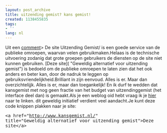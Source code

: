 ```yaml
---
layout: post_archive
title: uitzending gemist? kans gemist!
created: 1138455835
tags:
- ''
lang: nl
---
```

Uit een [comment](http://bler.webschuur.com/3voor12_real_streams_rippen_en_luisteren#comment-2159)> De site Uitzending Gemist/ is een goede service van de publieke omroepen, waarvan velen gebruikmaken.Helaas is de technische uitvoering zodanig dat grote groepen gebruikers de diensten op de site niet kunnen gebruiken. [Deze site]( "Geweldig alternatief voor uitzending gemist") is bedoeld om de publieke omroepen te laten zien dat het ook anders en beter kan, door de nadruk te leggen op gebruiksvriendelijkheid.<!-- break-->Brilliant in zijn eenvoud. Alles is er. Maar dan overzichtelijjk. Alles is er, maar dan toegankelijk! En ik durf te wedden dat kansgemist met nog geen fractie van het budget van uitzendinggemist (het interface deel dan) is gemaakt.Als je een weblog oid hebt vraag ik je [hier](http://www.kansgemist.nl/ "Geweldig alternatief voor uitzending gemist") naar te linken. dit geweldig initiatief verdient veel aandacht.Je kunt deze code knippen plakken naar je site:<pre>&lt;a href="http://www.kansgemist.nl/" title="Geweldig alternatief voor uitzending gemist"&gt;Deze site&lt;/a&gt;</pre>
